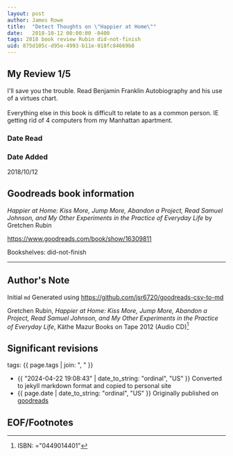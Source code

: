 ```yaml
---
layout: post
author: James Rowe
title:  "Detect Thoughts on \"Happier at Home\""
date:   2018-10-12 00:00:00 -0400
tags: 2018 book review Rubin did-not-finish
uid: 875d105c-d95e-4993-b11e-018fc84669b8
---
```


<!-- highly dependent on how you personally use jekyll templates, and how you want this to show up -->
<!-- escape any jekyll keys with double brackets -->

## My Review 1/5

I'll save you the trouble. Read Benjamin Franklin Autobiography and his use of a virtues chart.<br/><br/>Everything else in this book is difficult to relate to as a common person. IE getting rid of 4 computers from my Manhattan apartment.

### Date Read


### Date Added
2018/10/12

## Goodreads book information

*Happier at Home: Kiss More, Jump More, Abandon a Project, Read Samuel Johnson, and My Other Experiments in the Practice of Everyday Life* by Gretchen Rubin

https://www.goodreads.com/book/show/16309811

Bookshelves: did-not-finish

---

## Author's Note

Initial `md` Generated using https://github.com/jsr6720/goodreads-csv-to-md

Gretchen Rubin, *Happier at Home: Kiss More, Jump More, Abandon a Project, Read Samuel Johnson, and My Other Experiments in the Practice of Everyday Life*, Käthe Mazur Books on Tape 2012 (Audio CD)[^1]

## Significant revisions

tags: {{ page.tags | join: ", " }} <!-- todo move this somewhere -->

- {{ "2024-04-22 19:08:43" | date_to_string: "ordinal", "US" }} Converted to jekyll markdown format and copied to personal site
- {{ page.date | date_to_string: "ordinal", "US" }} Originally published on [goodreads](https://www.goodreads.com)

## EOF/Footnotes

[^1]: ISBN: ="0449014401"